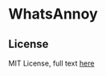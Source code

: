WhatsAnnoy
==========

## License
MIT License, full text [here][License]

[License]: http://raw.github.com/wuyingren/WhatsAnnoy/master/LICENSE "MIT License"